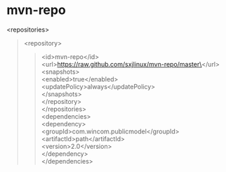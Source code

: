 # mvn-repo

\<repositories\>  
>\<repository\>  
>>\<id\>mvn-repo\</id\>  
>>\<url\>https://raw.github.com/sxjlinux/mvn-repo/master\</url\>  
>\<snapshots\>  
                \<enabled>true\</enabled\>  
                \<updatePolicy\>always\</updatePolicy\>  
            \</snapshots\>  
        \</repository\>  
    \</repositories\>  
    \<dependencies\>  
        \<dependency\>  
            \<groupId\>com.wincom.publicmodel\</groupId\>  
            \<artifactId\>path\</artifactId\>  
            \<version\>2.0\</version\>  
        \</dependency\>  
    \</dependencies\>  


